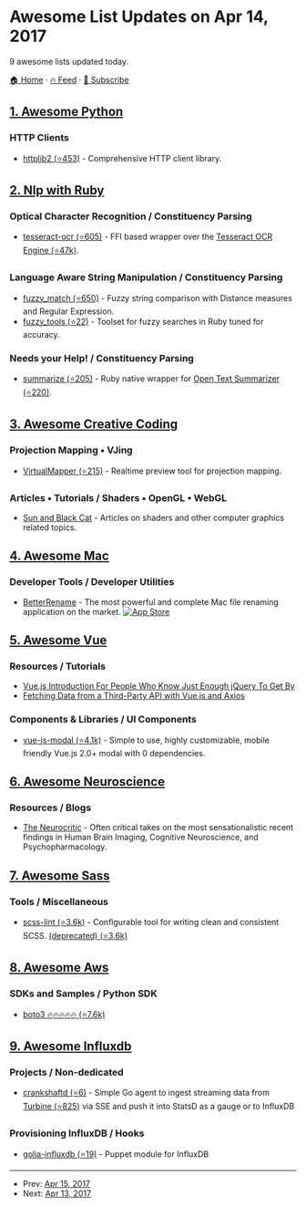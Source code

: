 # Awesome List Updates on Apr 14, 2017

9 awesome lists updated today.

[🏠 Home](/README.md) · [🔥 Feed](https://test.trackawesomelist.com/feed.xml) · [📮 Subscribe](https://trackawesomelist.us17.list-manage.com/subscribe?u=d2f0117aa829c83a63ec63c2f&id=36a103854c)



## [1. Awesome Python](/content/vinta/awesome-python/README.md)

### HTTP Clients

*   [httplib2 (⭐453)](https://github.com/httplib2/httplib2) - Comprehensive HTTP client library.

## [2. Nlp with Ruby](/content/arbox/nlp-with-ruby/README.md)

### Optical Character Recognition / Constituency Parsing

*   [tesseract-ocr (⭐605)](https://github.com/meh/ruby-tesseract-ocr) -
    FFI based wrapper over the [Tesseract OCR Engine (⭐47k)](https://github.com/tesseract-ocr/tesseract).

### Language Aware String Manipulation / Constituency Parsing

*   [fuzzy\_match (⭐650)](https://github.com/seamusabshere/fuzzy_match) -
    Fuzzy string comparison with Distance measures and Regular Expression.
*   [fuzzy\_tools (⭐22)](https://github.com/brianhempel/fuzzy_tools) -
    Toolset for fuzzy searches in Ruby tuned for accuracy.

### Needs your Help! / Constituency Parsing

*   [summarize (⭐205)](https://github.com/ssoper/summarize) -
    Ruby native wrapper for [Open Text Summarizer (⭐220)](https://github.com/neopunisher/Open-Text-Summarizer).

## [3. Awesome Creative Coding](/content/terkelg/awesome-creative-coding/README.md)

### Projection Mapping • VJing

*   [VirtualMapper (⭐215)](https://github.com/baku89/VirtualMapper) - Realtime preview tool for projection mapping.

### Articles • Tutorials / Shaders • OpenGL • WebGL

*   [Sun and Black Cat](http://sunandblackcat.com/other.php?l=eng) - Articles on shaders and other computer graphics related topics.

## [4. Awesome Mac](/content/jaywcjlove/awesome-mac/README.md)

### Developer Tools / Developer Utilities

*   [BetterRename](http://www.publicspace.net/BetterRename/) - The most powerful and complete Mac file renaming application on the market. [![App Store](https://jaywcjlove.github.io/sb/ico/min-app-store.svg "App Store Software")](https://itunes.apple.com/us/app/better-rename-9/id414209656)

## [5. Awesome Vue](/content/vuejs/awesome-vue/README.md)

### Resources / Tutorials

*   [Vue.js Introduction For People Who Know Just Enough jQuery To Get By](https://medium.com/@mattrothenberg/vue-js-introduction-for-people-who-know-just-enough-jquery-to-get-by-eab5aa193d77)
*   [Fetching Data from a Third-Party API with Vue.js and Axios](https://www.sitepoint.com/fetching-data-third-party-api-vue-axios/)

### Components & Libraries / UI Components

*   [vue-js-modal (⭐4.1k)](https://github.com/euvl/vue-js-modal) - Simple to use, highly customizable, mobile friendly Vue.js 2.0+ modal with 0 dependencies.

## [6. Awesome Neuroscience](/content/analyticalmonk/awesome-neuroscience/README.md)

### Resources / Blogs

*   [The Neurocritic](http://neurocritic.blogspot.in/) - Often critical takes on the most sensationalistic recent findings in Human Brain Imaging, Cognitive Neuroscience, and Psychopharmacology.

## [7. Awesome Sass](/content/Famolus/awesome-sass/README.md)

### Tools / Miscellaneous

*   [scss-lint (⭐3.6k)](https://github.com/brigade/scss-lint) - Configurable tool for writing clean and consistent SCSS. [(deprecated) (⭐3.6k)](https://github.com/brigade/scss-lint#notice-consider-other-tools-before-adopting-scss-lint)

## [8. Awesome Aws](/content/donnemartin/awesome-aws/README.md)

### SDKs and Samples / Python SDK

*   [boto3 :fire::fire::fire::fire::fire: (⭐7.6k)](https://github.com/boto/boto3)

## [9. Awesome Influxdb](/content/mark-rushakoff/awesome-influxdb/README.md)

### Projects / Non-dedicated

*   [crankshaftd (⭐6)](https://github.com/fullcontact/crankshaftd) - Simple Go agent to ingest streaming data from [Turbine (⭐825)](https://github.com/Netflix/Turbine) via SSE and push it into StatsD as a gauge or to InfluxDB

### Provisioning InfluxDB / Hooks

*   [golja-influxdb (⭐19)](https://github.com/dgolja/golja-influxdb) - Puppet module for InfluxDB

---

- Prev: [Apr 15, 2017](/content/2017/04/15/README.md)
- Next: [Apr 13, 2017](/content/2017/04/13/README.md)